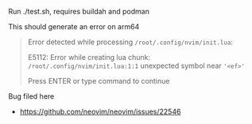 Run ./test.sh, requires buildah and podman

This should generate an error on arm64

> Error detected while processing `/root/.config/nvim/init.lua`:
>
> E5112: Error while creating lua chunk: `/root/.config/nvim/init.lua:1:1` unexpected symbol near `'<ef>'`
>
> Press ENTER or type command to continue

Bug filed here

* https://github.com/neovim/neovim/issues/22546
